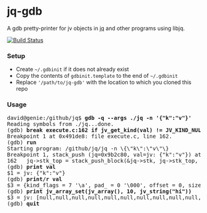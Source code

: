 # jq-gdb
A gdb pretty-printer for jv objects in [jq](https://github.com/stedolan/jq) and other programs using libjq.

[![Build Status](https://travis-ci.org/dtolnay/jq-gdb.svg?branch=master)](https://travis-ci.org/dtolnay/jq-gdb)

### Setup
- Create `~/.gdbinit` if it does not already exist
- Copy the contents of `gdbinit.template` to the end of `~/.gdbinit`
- Replace `'/path/to/jq-gdb'` with the location to which you cloned this repo

### Usage
<pre>
david@genie:/github/jq$ <b>gdb -q --args ./jq -n '{"k":"v"}'</b>
Reading symbols from ./jq...done.
(gdb) <b>break execute.c:162 if jv&#95;get&#95;kind(val) != JV&#95;KIND&#95;NULL</b>
Breakpoint 1 at 0x491de8: file execute.c, line 162.
(gdb) <b>run</b>
Starting program: /github/jq/jq -n \{\"k\":\"v\"\}
Breakpoint 1, stack&#95;push (jq=0x9b2c80, val=jv: {"k":"v"}) at execute.c:162
162	  jq-&gt;stk&#95;top = stack&#95;push&#95;block(&jq-&gt;stk, jq-&gt;stk&#95;top, sizeof(jv));
(gdb) <b>print val</b>
$1 = jv: {"k":"v"}
(gdb) <b>print/r val</b>
$3 = {kind&#95;flags = 7 '\a', pad&#95; = 0 '\000', offset = 0, size = 8, u = {ptr = 0x9b4a90, number = 5.0281890807548674e-317}}
(gdb) <b>print jv&#95;array&#95;set(jv&#95;array(), 10, jv&#95;string("hi"))</b>
$3 = jv: [null,null,null,null,null,null,null,null,null,null,"hi"]
(gdb) <b>quit</b>
</pre>
